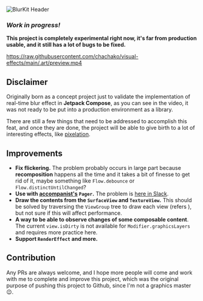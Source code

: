 <p class="center">
  <img alt='BlurKit Header' src='.art/logo.png' />
</p>

### ***Work in progress!***

**This project is completely experimental right now, it's far from production usable, and it still has a lot of bugs to be fixed.**

https://raw.githubusercontent.com/chachako/visual-effects/main/.art/preview.mp4



## Disclaimer

Originally born as a concept project just to validate the implementation of real-time blur effect in **Jetpack Compose**, as you can see in the video, it was not ready to be put into a production environment as a library.

There are still a few things that need to be addressed to accomplish this feat, and once they are done, the project will be able to give birth to a lot of interesting effects, like [pixelation](https://en.wikipedia.org/wiki/Pixelation).



## Improvements

- **Fix flickering.** The problem probably occurs in large part because **recomposition** happens all the time and it takes a bit of finesse to get rid of it, maybe something like `Flow.debounce` or `Flow.distinctUntilChanged`?
- **Use with [accompanist's](https://github.com/google/accompanist) `Pager`.** The problem is [here in Slack](https://kotlinlang.slack.com/archives/CJLTWPH7S/p1651522733995939).
- **Draw the contents from the `SurfaceView` and `TextureView`.** This should be solved by traversing the `ViewGroup` tree to draw each view (refers ), but not sure if this will affect performance.
- **A way to be able to observe changes of some composable content**. The current `view.isDirty` is not available for `Modifier.graphicsLayers` and requires more practice here.
- **Support `RenderEffect` and more.**



## Contribution

Any PRs are always welcome, and I hope more people will come and work with me to complete and improve this project, which was the original purpose of pushing this project to Github, since I'm not a graphics master 😉.
